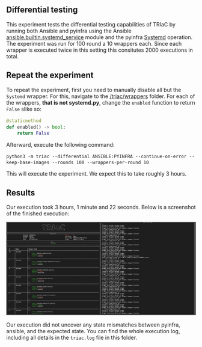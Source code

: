 ## Differential testing

This experiment tests the differential testing capabilities of TRIaC by running both Ansible and pyinfra using the Ansible [ansible.builtin.systemd_service](https://docs.ansible.com/ansible/latest/collections/ansible/builtin/systemd_service_module.html) module and the pyinfra [Systemd](https://docs.pyinfra.com/en/2.x/operations/systemd.html) operation. The experiment was run for 100 round a 10 wrappers each. Since each wrapper is executed twice in this setting this consitutes 2000 executions in total. 

## Repeat the experiment

To repeat the experiment, first you need to manually disable all but the ```Systemd``` wrapper. For this, navigate to the [/triac/wrappers](/triac/wrappers) folder. For each of the wrappers, **that is not systemd.py**, change the ```enabled``` function to return ```False``` slike so:

```python
@staticmethod
def enabled() -> bool:
    return False
```

Afterward, execute the following command:

```console
python3 -m triac --differential ANSIBLE:PYINFRA --continue-on-error --keep-base-images --rounds 100 --wrappers-per-round 10
```

This will execute the experiment. We expect this to take roughly 3 hours.

## Results

Our execution took 3 hours, 1 minute and 22 seconds. Below is a screenshot of the finished execution:

![Image](/experiments/differential/screenshot.png "Screenshot of the TRIaC experiment for differential testing")

Our execution did not uncover any state mismatches between pyinfra, ansible, and the expected state. You can find the whole execution log, including all details in the ```triac.log``` file in this folder.